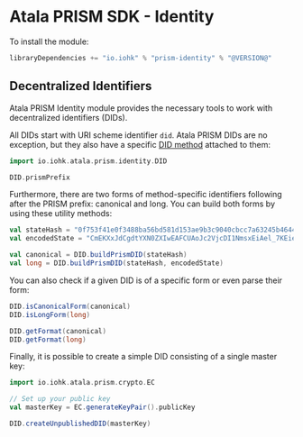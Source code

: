 # Atala PRISM SDK - Identity

To install the module:
```scala
libraryDependencies += "io.iohk" % "prism-identity" % "@VERSION@"
```

## Decentralized Identifiers

Atala PRISM Identity module provides the necessary tools to work with decentralized identifiers (DIDs).

All DIDs start with URI scheme identifier `did`. Atala PRISM DIDs are no exception, but they also have a specific [DID method](https://www.w3.org/TR/did-core/#dfn-did-methods) attached to them:
```scala mdoc
import io.iohk.atala.prism.identity.DID

DID.prismPrefix
```

Furthermore, there are two forms of method-specific identifiers following after the PRISM prefix: canonical and long. You can build both forms by using these utility methods:
```scala mdoc
val stateHash = "0f753f41e0f3488ba56bd581d153ae9b3c9040cbcc7a63245b4644a265eb3b77"
val encodedState = "CmEKXxJdCgdtYXN0ZXIwEAFCUAoJc2VjcDI1NmsxEiAel_7KEiez4s_e0u8DyJwLkUnVmUHBuWU-0h01nerSNRohAJlR51Vbk49vagehAwQkFvW_fvyM1qa4ileIEYkXs4pF"

val canonical = DID.buildPrismDID(stateHash)
val long = DID.buildPrismDID(stateHash, encodedState)
```

You can also check if a given DID is of a specific form or even parse their form:
```scala mdoc
DID.isCanonicalForm(canonical)
DID.isLongForm(long)

DID.getFormat(canonical)
DID.getFormat(long)
```

Finally, it is possible to create a simple DID consisting of a single master key:
```scala mdoc
import io.iohk.atala.prism.crypto.EC

// Set up your public key
val masterKey = EC.generateKeyPair().publicKey

DID.createUnpublishedDID(masterKey)
```
